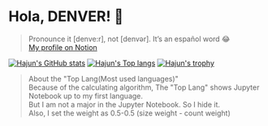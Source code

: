 # Hola, DENVER! 👋

> Pronounce it [denve:r], not [denvər]. It’s an español word 😂  
> [My profile on Notion](https://fe-dev-denver.notion.site/Hola-DENVER-e58b3ac4e5e9464ea7ef537957a2e4ad)

[![Hajun's GitHub stats](http://github-readme-streak-stats.herokuapp.com?user=hajun-myoung&theme=dark&background=000000)](https://github.com/anuraghazra/github-readme-stats)
[![Hajun's Top langs](https://github-readme-stats.vercel.app/api/top-langs/?username=hajun-myoung&layout=compact&theme=vision-friendly-dark&size_weight=0.5&count_weight=0.5&hide=jupyter%20notebook)](https://github.com/anuraghazra/github-readme-stats)
[![Hajun's trophy](https://github-profile-trophy.vercel.app/?username=hajun-myoung&theme=onedark&row=1&column=7)](https://github.com/ryo-ma/github-profile-trophy)

> About the "Top Lang(Most used languages)"  
> Because of the calculating algorithm, The "Top Lang" shows Jupyter Notebook up to my first language.  
> But I am not a major in the Jupyter Notebook. So I hide it.  
> Also, I set the weight as 0.5-0.5 (size weight - count weight)
